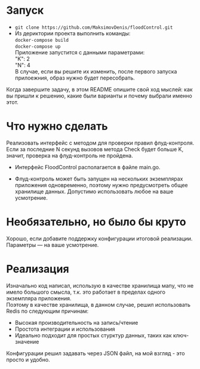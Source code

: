 # Запуск  
- `git clone https://github.com/MaksimovDenis/floodControl.git`  
- Из дериктории проекта выполнить команды:   
`docker-compose build`  
`docker-compose up`  
Приложение запустится с данными параметрами:    
    "K": 2  
    "N": 4   
В случае, если вы решите их изменить, после первого запуска прилоежния, образ нужно будет пересобрать.  

Когда завершите задачу, в этом README опишите свой ход мыслей: как вы пришли к решению, какие были варианты и почему выбрали именно этот. 

# Что нужно сделать

Реализовать интерфейс с методом для проверки правил флуд-контроля. Если за последние N секунд вызовов метода Check будет больше K, значит, проверка на флуд-контроль не пройдена.

- Интерфейс FloodControl располагается в файле main.go.

- Флуд-контроль может быть запущен на нескольких экземплярах приложения одновременно, поэтому нужно предусмотреть общее хранилище данных. Допустимо использовать любое на ваше усмотрение. 

# Необязательно, но было бы круто

Хорошо, если добавите поддержку конфигурации итоговой реализации. Параметры — на ваше усмотрение.

# Реализация   
 Изначально код написал, использую в качестве хранилища мапу, что не имело большого смысла, т.к. это работает в пределах одного экземпляра приложения.      
 Поэтому в качестве хранилища, в данном случае, решил использовать Redis по следующим причинам:   
  - Высокая производительность на запись/чтение  
  - Простота интеграции и использования  
  - Идеально подходит для простых стурктур данных, таких как ключ-значение   

Конфигурации решил задавать через JSON файл, на мой взгляд - это просто и удобно. 